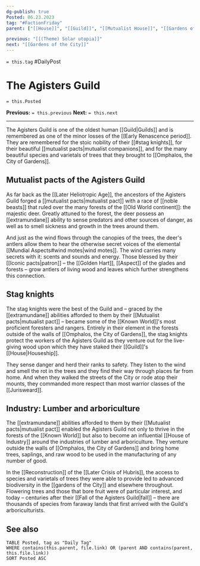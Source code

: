 ```yaml
---
dg-publish: true
Posted: 06.23.2023
tag: "#FactionFriday"
parent: ["[[House]]", "[[Guild]]", "[[Mutualist House]]", "[[Gardens of the City]]", "[[Mutualist pacts]]", "[[Jurisweard]]"]

previous: "[[(Theme) Solar utopia]]"
next: "[[Gardens of the City]]"
---
```

`= this.tag` #DailyPost 
# The Agisters Guild
`= this.Posted`

**Previous:** `= this.previous`
**Next:** `= this.next`

---

The Agisters Guild is one of the oldest human [[Guild|Guilds]] and is remembered as one of the minor losses of the [[Early Renascence period]]. They are remembered for the stoic nobility of their [[#stag knights]], for their beautiful [[mutualist pacts|mutualist companions]], and for the many beautiful species and varietals of trees that they brought to [[Omphalos, the City of Gardens]].

## Mutualist pacts of the Agisters Guild

As far back as the [[Later Heliotropic Age]], the ancestors of the Agisters Guild forged a [[mutualist pacts|mutualist pact]] with a race of [[noble beasts]] that ruled over the many forests of the [[Old World continent]]: the majestic deer. Greatly attuned to the forest, the deer possess an [[extramundane]] ability to sense predators and other sources of danger, as well as to smell sickness and growth in the trees around them.

And just as the wind flows through the canopies of the trees, the deer's antlers allow them to hear the otherwise secret voices of the elemental [[Mundial Aspects#wind motes|wind motes]]. The wind carries many secrets with it: scents and sounds and energy. Those blessed by their [[Iconic pacts|patron]] – the [[Golden Hart]], [[Aspect]] of the glades and forests – grow antlers of living wood and leaves which further strengthens this connection.

## Stag knights

The stag knights were the best of the Guild and – graced by the [[extramundane]] abilities afforded to them by their [[Mutualist pacts|mutualist pact]] – became some of the [[Known World]]'s most proficient foresters and rangers. Entirely in their element in the forests outside of the walls of [[Omphalos, the City of Gardens]], the stag knights protect the workers of the Agisters Guild as they venture out for the live-giving wood upon which they have staked their [[Guild]]'s [[House|Houseship]].

They sense danger and herd their ranks to safety. They listen to the wind and smell the rot in the trees and they find their way through places far from home. And when they walked the streets of the City or rode atop their mounts, they commanded more respect than most warrior classes of the [[Jurisweard]].

## Industry: Lumber and arboriculture

The [[extramundane]] abilities afforded to them by their [[Mutualist pacts|mutualist pact]] enabled the Agisters Guild not only to thrive in the forests of the [[Known World]] but also to become an influential [[House of Industry]] around the industries of lumber and arboriculture. They venture outside the walls of [[Omphalos, the City of Gardens]] and bring home trees, saplings, and raw wood to be used in the manufacturing of any number of good.

In the [[Reconstruction]] of the [[Later Crisis of Hubris]], the access to species and varietals of trees they were able to provide led to advanced biodiversity in the [[gardens of the City]] and elsewhere throughout. Flowering trees and those that bore fruit were of particular interest, and today – centuries after their [[Fall of the Agisters Guild|fall]] – there are thousands of species from faraway lands that first arrived with the Guild's arboriculturists.

## See also
```dataview
TABLE Posted, tag as "Daily Tag"
WHERE contains(this.parent, file.link) OR (parent AND contains(parent, this.file.link))
SORT Posted ASC
```